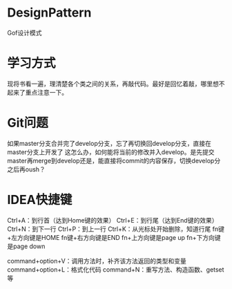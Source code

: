 # DesignPattern
Gof设计模式

# 学习方式
现将书看一遍，理清楚各个类之间的关系，再敲代码。最好是回忆着敲，哪里想不起来了重点注意一下。


# Git问题
如果master分支合并完了develop分支，忘了再切换回develop分支，直接在master分支上开发了
这怎么办，如何能将当前的修改并入develop。是先提交master再merge到develop还是，能直接将commit的内容保存，切换develop分之后再oush？

# IDEA快捷键
Ctrl+A：到行首（达到Home键的效果）
Ctrl+E：到行尾（达到End键的效果）
Ctrl+N：到下一行
Ctrl+P：到上一行
Ctrl+K：从光标处开始删除，知道行尾
fn键+左方向键是HOME
fn键+右方向键是END
fn+上方向键是page up
fn+下方向键是page down

command+option+V：调用方法时，补齐该方法返回的类型和变量
command+option+L：格式化代码
command+N：重写方法、构造函数、getset等